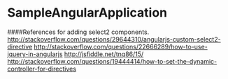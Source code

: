 # SampleAngularApplication


####References for adding select2 components.
http://stackoverflow.com/questions/29644310/angularjs-custom-select2-directive
http://stackoverflow.com/questions/22666289/how-to-use-jquery-in-angularjs
http://jsfiddle.net/tnq86/15/
http://stackoverflow.com/questions/19444414/how-to-set-the-dynamic-controller-for-directives
